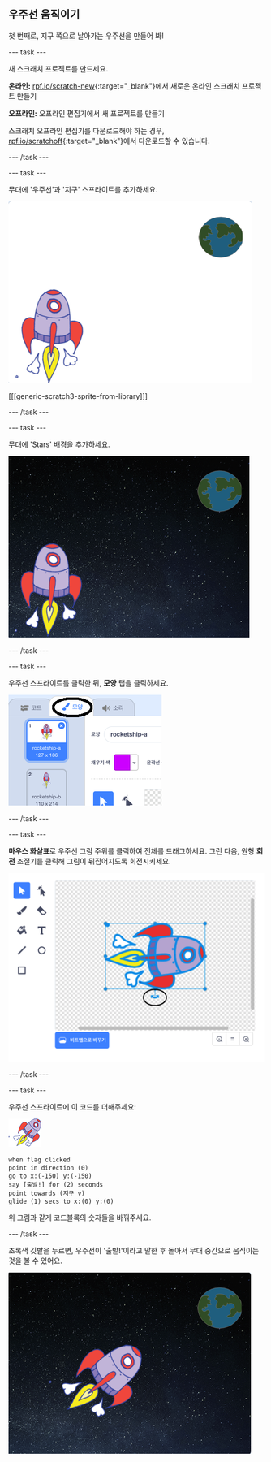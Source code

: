 ## 우주선 움직이기

첫 번째로, 지구 쪽으로 날아가는 우주선을 만들어 봐!

--- task ---

새 스크래치 프로젝트를 만드세요.

**온라인:** [rpf.io/scratch-new](https://rpf.io/scratchon){:target="_blank"}에서 새로운 온라인 스크래치 프로젝트 만들기

**오프라인:** 오프라인 편집기에서 새 프로젝트를 만들기

스크래치 오프라인 편집기를 다운로드해야 하는 경우, [rpf.io/scratchoff](https://rpf.io/scratchoff){:target="_blank"}에서 다운로드할 수 있습니다.

--- /task ---

--- task ---

무대에 '우주선'과 '지구' 스프라이트를 추가하세요.

![우주선과 지구 스프라이트](images/space-sprites.png)

[[[generic-scratch3-sprite-from-library]]]

--- /task ---

--- task ---

무대에 'Stars' 배경을 추가하세요.

![우주 배경](images/space-backdrop.png)

--- /task ---

--- task ---

우주선 스프라이트를 클릭한 뒤, **모양** 탭을 클릭하세요.

![스프라이트 모양](images/space-costume.png)

--- /task ---

--- task ---

**마우스 화살표**로 우주선 그림 주위를 클릭하여 전체를 드래그하세요. 그런 다음, 원형 **회전** 조절기를 클릭해 그림이 뒤집어지도록 회전시키세요.

![모양 회전](images/space-rotate.png)

--- /task ---

--- task ---

우주선 스프라이트에 이 코드를 더해주세요:

![우주선 스프라이트](images/sprite-spaceship.png)

```blocks3
when flag clicked
point in direction (0)
go to x:(-150) y:(-150)
say [출발!] for (2) seconds
point towards (지구 v)
glide (1) secs to x:(0) y:(0)
```

위 그림과 같게 코드블록의 숫자들을 바꿔주세요.

--- /task ---

초록색 깃발을 누르면, 우주선이 '출발!'이라고 말한 후 돌아서 무대 중간으로 움직이는 것을 볼 수 있어요.

![우주선 움직임 테스트](images/space-animate-stage.png)
